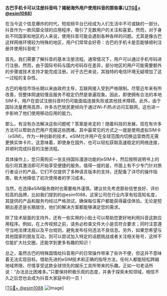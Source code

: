 **古巴手机卡可以注册抖音吗？揭秘海外用户使用抖音的那些事儿[[TG💪+ @esim1088](https://t.me/s/esim1088)]**

在当今这个信息爆炸的时代，短视频平台已经成为人们生活中不可或缺的一部分。抖音作为一款风靡全球的应用程序，吸引了无数用户的关注和喜爱。然而，对于身处不同国家和地区的人来说，使用抖音可能会遇到各种各样的问题。尤其是像古巴这样网络环境较为特殊的地区，用户们常常会好奇：古巴的手机卡是否能够顺利注册并使用抖音呢？

首先，我们需要了解抖音的基本注册流程。通常情况下，用户可以通过手机号码进行注册。然而，由于国际号码与国内号码存在差异，部分地区的用户可能需要额外的步骤或技术支持才能完成注册。对于古巴来说，其独特的电信环境无疑增加了这一过程的复杂性。

古巴的电信市场长期以来由政府主导，互联网接入受到严格限制。尽管近年来有所改善，但整体网速较慢且服务不稳定仍然是普遍现象。因此，即使拥有合法的本地SIM卡，用户在尝试注册抖音时仍可能面临连接失败或其他技术障碍。此外，由于国际流量费用高昂，许多古巴居民更倾向于通过Wi-Fi热点访问互联网，这也进一步影响了他们使用移动应用的能力。

那么，有没有办法解决这些问题呢？答案是肯定的！随着科技的发展，现在有许多方法可以帮助古巴用户克服这些困难。其中最常见的方式之一就是使用虚拟SIM卡（eSIM）。作为一种创新的技术，eSIM允许用户在全球范围内切换运营商而无需更换实体卡片。这意味着，即使身在国外，也可以轻松获取高速稳定的网络连接，并顺利完成抖音的注册流程。

具体操作上，您只需购买一张支持国际漫游功能的eSIM卡，然后按照说明书上的指引将其激活即可开始享受便捷的服务。值得一提的是，市面上有不少专门针对旅行者设计的产品，它们不仅提供了多种语言版本的支持，还配备了详尽的操作指南，极大地降低了初次使用者的学习成本。

当然，在选择eSIM服务商时也需要格外谨慎。建议优先考虑那些信誉良好、评价较高的品牌，比如我们提到的@esim1088。这家公司在行业内享有较高知名度，其提供的产品和服务均经过严格测试，确保每位客户都能获得最佳体验。无论是短期出差还是长期居住，他们的解决方案都能够满足您的需求。

除了技术层面的支持外，还有一些实用的小贴士可以帮助您更好地利用抖音这款应用程序。例如，在上传视频之前，请务必检查文件大小是否符合要求；同时注意遵守当地法律法规以及平台规则，避免发布任何违法不良信息。另外，如果您希望与其他国家的朋友互动，则可以尝试加入特定的话题挑战或者关注相关账号，这样不仅能扩大社交圈，还能学到更多有趣的知识！

总之，虽然古巴的特殊国情给抖音用户的日常操作带来了些许不便，但这并不意味着无法实现目标。借助先进的eSIM技术和正确的指导方法，任何人都能轻松跨越地域界限，尽情享受这款全球领先的娱乐工具所带来的乐趣。正如一句老话所说：“办法总比困难多。”只要保持积极乐观的态度，并勇于探索未知领域，相信不久之后您也会成为抖音大家庭中的一员！

[[TG💪+ @esim1088](https://t.me/s/esim1088) ![Image](https://i.postimg.cc/4NQfJmqS/Snipaste-2025-05-13-00-14-12.png)]